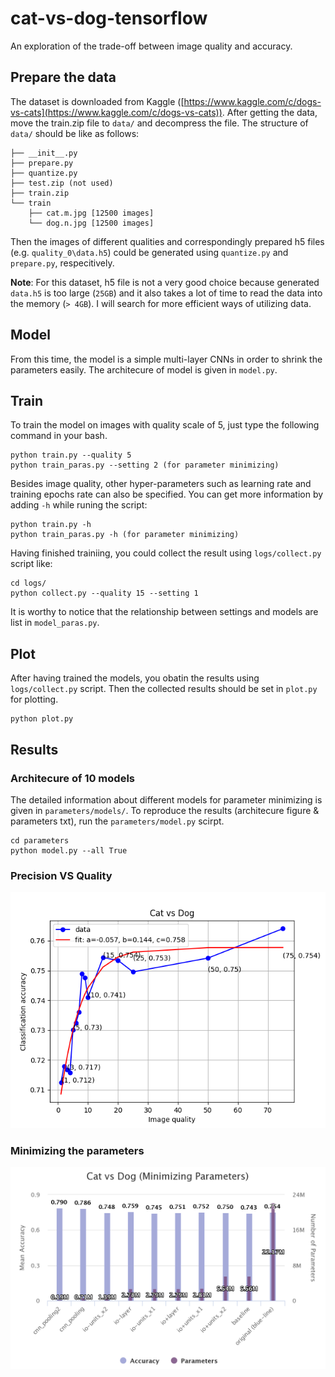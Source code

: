 # cat-vs-dog-tensorflow
An exploration of the trade-off between image quality and accuracy.

## Prepare the data
The dataset is downloaded from Kaggle ([https://www.kaggle.com/c/dogs-vs-cats](https://www.kaggle.com/c/dogs-vs-cats)).
After getting the data, move the train.zip file to `data/` and decompress the file. The structure of `data/` should be like as follows:

```
├── __init__.py
├── prepare.py
├── quantize.py
├── test.zip (not used)
├── train.zip
└── train
    ├── cat.m.jpg [12500 images]
    └── dog.n.jpg [12500 images]
```

Then the images of different qualities and correspondingly prepared h5 files (e.g. `quality_0\data.h5`) could be generated using `quantize.py` and `prepare.py`, respecitively.

__Note__: For this dataset, h5 file is not a very good choice because generated `data.h5` is too large (`25GB`) and it also takes a lot of time to read the data into the memory (`> 4GB`). I will search for more efficient ways of utilizing data.

## Model
From this time, the model is a simple multi-layer CNNs in order to shrink the parameters easily. The architecure of model is given in `model.py`.

## Train
To train the model on images with quality scale of 5, just type the following command in your bash.

    python train.py --quality 5
    python train_paras.py --setting 2 (for parameter minimizing)
    
Besides image quality, other hyper-parameters such as learning rate and training epochs rate can also be specified. You can get more information by adding `-h` while runing the script: 

    python train.py -h
    python train_paras.py -h (for parameter minimizing)

Having finished trainiing, you could collect the result using `logs/collect.py` script like:

    cd logs/
    python collect.py --quality 15 --setting 1

It is worthy to notice that the relationship between settings and models are list in `model_paras.py`.

## Plot
After having trained the models, you obatin the results using `logs/collect.py` script. Then the collected results should be set in `plot.py` for plotting.

    python plot.py

## Results
### Architecure of 10 models
The detailed information about different models for parameter minimizing is given in `parameters/models/`.
To reproduce the results (architecure figure & parameters txt), run the `parameters/model.py` scirpt.

    cd parameters
    python model.py --all True
    
### Precision VS Quality
<p align="center">
  <img src="https://github.com/wangjksjtu/cat-vs-dog-tensorflow/blob/master/results/precision_quality.png">
</p>

### Minimizing the parameters 
<p align="center">
  <img width=725 src="https://github.com/wangjksjtu/cat-vs-dog-tensorflow/blob/master/results/parameters.png">
</p>

